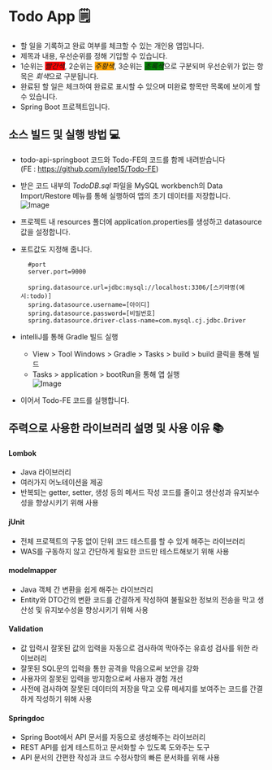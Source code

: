 # Todo App 🗒️
- 할 일을 기록하고 완료 여부를 체크할 수 있는 개인용 앱입니다.
- 제목과 내용, 우선순위를 정해 기입할 수 있습니다.
- 1순위는 <span style = "background-color: red">*빨간색*</span>, 2순위는 <span style = "background-color: orange">*주황색*</span>, 3순위는 <span style = "background-color: green">*초록색*</span>으로 구분되며 우선순위가 없는 항목은 *회색*으로 구분됩니다.
- 완료된 할 일은 체크하여 완료로 표시할 수 있으며 미완료 항목만 목록에 보이게 할 수 있습니다.
- Spring Boot 프로젝트입니다.

## 소스 빌드 및 실행 방법 💻
- todo-api-springboot 코드와 Todo-FE의 코드를 함께 내려받습니다  
(FE : https://github.com/iylee15/Todo-FE)
- 받은 코드 내부의 *TodoDB.sql* 파일을 MySQL workbench의 Data Import/Restore 메뉴를 통해 실행하여 앱의 초기 데이터를 저장합니다.  
![Image](https://github.com/user-attachments/assets/f9ea3200-4e8d-457c-8de0-1a52ea53ab0c)
- 프로젝트 내 resources 폴더에 application.properties를 생성하고 datasource 값을 설정합니다.
- 포트값도 지정해 줍니다.

        #port
        server.port=9000
  
        spring.datasource.url=jdbc:mysql://localhost:3306/[스키마명(예시:todo)]
        spring.datasource.username=[아이디]
        spring.datasource.password=[비밀번호]
        spring.datasource.driver-class-name=com.mysql.cj.jdbc.Driver
  
- intelliJ를 통해 Gradle 빌드 실행
    - View > Tool Windows > Gradle > Tasks > build > build 클릭을 통해 빌드
    - Tasks > application > bootRun을 통해 앱 실행  
![Image](https://github.com/user-attachments/assets/2b2fd522-a038-428f-b069-4102fccdce8a)

- 이어서 Todo-FE 코드를 실행합니다.


## 주력으로 사용한 라이브러리 설명 및 사용 이유 📚
#### Lombok
  - Java 라이브러리
  - 여러가지 어노테이션을 제공
  - 반복되는 getter, setter, 생성 등의 메서드 작성 코드를 줄이고 생산성과 유지보수성을 향상시키기 위해 사용

#### jUnit
  - 전체 프로젝트의 구동 없이 단위 코드 테스트를 할 수 있게 해주는 라이브러리
  - WAS를 구동하지 않고 간단하게 필요한 코드만 테스트해보기 위해 사용

#### modelmapper
  - Java 객체 간 변환을 쉽게 해주는 라이브러리
  - Entity와 DTO간의 변환 코드를 간결하게 작성하여 불필요한 정보의 전송을 막고 생산성 및 유지보수성을 향상시키기 위해 사용

#### Validation
  - 값 입력시 잘못된 값의 입력을 자동으로 검사하여 막아주는 유효성 검사를 위한 라이브러리
  - 잘못된 SQL문의 입력을 통한 공격을 막음으로써 보안을 강화
  - 사용자의 잘못된 입력을 방지함으로써 사용자 경험 개선
  - 사전에 검사하여 잘못된 데이터의 저장을 막고 오류 메세지를 보여주는 코드를 간결하게 작성하기 위해 사용

#### Springdoc
  - Spring Boot에서 API 문서를 자동으로 생성해주는 라이브러리
  - REST API를 쉽게 테스트하고 문서화할 수 있도록 도와주는 도구
  - API 문서의 간편한 작성과 코드 수정사항의 빠른 문서화를 위해 사용

